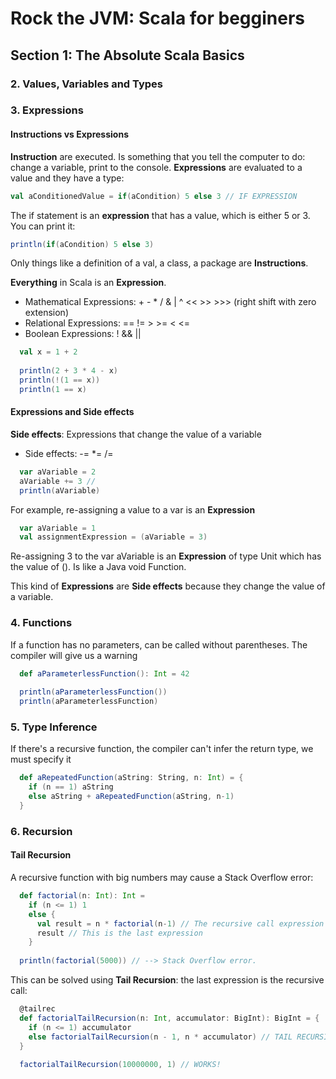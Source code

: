 # Rock the JVM: Scala for begginers

## Section 1: The Absolute Scala Basics
### 2. Values, Variables and Types
### 3. Expressions

#### Instructions vs Expressions

**Instruction** are executed. Is something that you tell the computer to do: change a variable, print to the console.
**Expressions** are evaluated to a value and they have a type:

```scala
val aConditionedValue = if(aCondition) 5 else 3 // IF EXPRESSION
```

The if statement is an **expression** that has a value, which is either 5 or 3. You can print it:

```scala
println(if(aCondition) 5 else 3)
```

Only things like a definition of a val, a class, a package are **Instructions**.

**Everything** in Scala is an **Expression**.

* Mathematical Expressions: + - * / & | ^ << >> >>> (right shift with zero extension)
* Relational Expressions: == != > >= < <=
* Boolean Expressions: ! && ||

```scala
  val x = 1 + 2
  
  println(2 + 3 * 4 - x)
  println(!(1 == x))
  println(1 == x)
```

#### Expressions and Side effects

**Side effects**: Expressions that change the value of a variable

* Side effects: -= *= /= 

```scala
  var aVariable = 2
  aVariable += 3 // 
  println(aVariable)
```

For example, re-assigning a value to a var is an **Expression**
 
```scala
  var aVariable = 1
  val assignmentExpression = (aVariable = 3)
```
Re-assigning 3 to the var aVariable is an **Expression** of type Unit which has the value of (). Is like a Java void Function.

This kind of **Expressions** are **Side effects** because they change the value of a variable.

### 4. Functions

If a function has no parameters, can be called without parentheses. The compiler will give us a warning
```scala
  def aParameterlessFunction(): Int = 42
  
  println(aParameterlessFunction())
  println(aParameterlessFunction)

```

### 5. Type Inference
If there's a recursive function, the compiler can't infer the return type, we must specify it
```scala
  def aRepeatedFunction(aString: String, n: Int) = {
    if (n == 1) aString
    else aString + aRepeatedFunction(aString, n-1)
  }

```

### 6. Recursion
#### Tail Recursion
A recursive function with big numbers may cause a Stack Overflow error:

```scala
  def factorial(n: Int): Int =
    if (n <= 1) 1
    else {
      val result = n * factorial(n-1) // The recursive call expression is HERE
      result // This is the last expression
    }
    
  println(factorial(5000)) // --> Stack Overflow error.
```

This can be solved using **Tail Recursion**: the last expression is the recursive call:

```scala
  @tailrec
  def factorialTailRecursion(n: Int, accumulator: BigInt): BigInt = {
    if (n <= 1) accumulator
    else factorialTailRecursion(n - 1, n * accumulator) // TAIL RECURSION = use recursive call as the LAST expression
  }
  
  factorialTailRecursion(10000000, 1) // WORKS!
```
